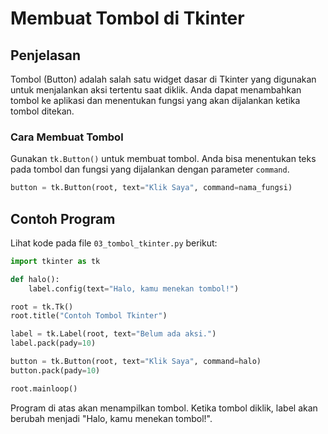 # Membuat Tombol di Tkinter

## Penjelasan
Tombol (Button) adalah salah satu widget dasar di Tkinter yang digunakan untuk menjalankan aksi tertentu saat diklik. Anda dapat menambahkan tombol ke aplikasi dan menentukan fungsi yang akan dijalankan ketika tombol ditekan.

### Cara Membuat Tombol
Gunakan `tk.Button()` untuk membuat tombol. Anda bisa menentukan teks pada tombol dan fungsi yang dijalankan dengan parameter `command`.

```python
button = tk.Button(root, text="Klik Saya", command=nama_fungsi)
```

## Contoh Program
Lihat kode pada file `03_tombol_tkinter.py` berikut:

```python
import tkinter as tk

def halo():
    label.config(text="Halo, kamu menekan tombol!")

root = tk.Tk()
root.title("Contoh Tombol Tkinter")

label = tk.Label(root, text="Belum ada aksi.")
label.pack(pady=10)

button = tk.Button(root, text="Klik Saya", command=halo)
button.pack(pady=10)

root.mainloop()
```

Program di atas akan menampilkan tombol. Ketika tombol diklik, label akan berubah menjadi "Halo, kamu menekan tombol!".
